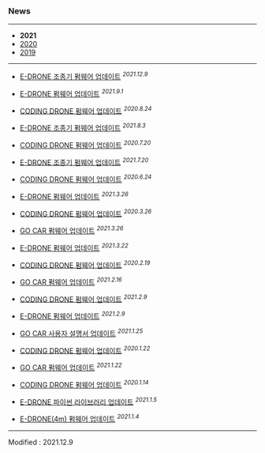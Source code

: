 ### News

---

- **2021**
- [2020](../2020/)
- [2019](../2019/)

---

- <a href="/documents/kr/products/e_drone/log/updates/firmware/#heading-2021129">E-DRONE 조종기 펌웨어 업데이트</a> <sup><i>2021.12.9</i></sup><br>

- <a href="/documents/kr/products/e_drone/log/updates/firmware/#heading-202191">E-DRONE 펌웨어 업데이트</a> <sup><i>2021.9.1</i></sup><br>

- <a href="/documents/kr/products/coding_drone/log/updates/firmware/#heading-2021824">CODING DRONE 펌웨어 업데이트</a> <sup><i>2020.8.24</i></sup><br>

- <a href="/documents/kr/products/e_drone/log/updates/firmware/#heading-202183">E-DRONE 조종기 펌웨어 업데이트</a> <sup><i>2021.8.3</i></sup><br>

- <a href="/documents/kr/products/coding_drone/log/updates/firmware/#heading-2021720">CODING DRONE 펌웨어 업데이트</a> <sup><i>2020.7.20</i></sup><br>

- <a href="/documents/kr/products/e_drone/log/updates/firmware/#heading-2021720">E-DRONE 조종기 펌웨어 업데이트</a> <sup><i>2021.7.20</i></sup><br>

- <a href="/documents/kr/products/coding_drone/log/updates/firmware/#heading-2021624">CODING DRONE 펌웨어 업데이트</a> <sup><i>2020.6.24</i></sup><br>

- <a href="/documents/kr/products/e_drone/log/updates/firmware/#heading-2021326">E-DRONE 펌웨어 업데이트</a> <sup><i>2021.3.26</i></sup><br>

- <a href="/documents/kr/products/coding_drone/log/updates/firmware/#heading-2021326">CODING DRONE 펌웨어 업데이트</a> <sup><i>2020.3.26</i></sup><br>

- <a href="/documents/kr/products/e_drive/log/updates/firmware/#heading-2021326">GO CAR 펌웨어 업데이트</a> <sup><i>2021.3.26</i></sup><br>

- <a href="/documents/kr/products/e_drone/log/updates/firmware/#heading-2021322">E-DRONE 펌웨어 업데이트</a> <sup><i>2021.3.22</i></sup><br>

- <a href="/documents/kr/products/coding_drone/log/updates/firmware/#heading-2021219">CODING DRONE 펌웨어 업데이트</a> <sup><i>2020.2.19</i></sup><br>

- <a href="/documents/kr/products/e_drive/log/updates/firmware/#heading-2021216">GO CAR 펌웨어 업데이트</a> <sup><i>2021.2.16</i></sup><br>

- <a href="/documents/kr/products/coding_drone/log/updates/firmware/#heading-202129">CODING DRONE 펌웨어 업데이트</a> <sup><i>2021.2.9</i></sup><br>

- <a href="/documents/kr/products/e_drone/log/updates/firmware/#heading-202129">E-DRONE 펌웨어 업데이트</a> <sup><i>2021.2.9</i></sup><br>

- <a href="/documents/kr/products/e_drive/manual/user/#heading-32-세운-상태">GO CAR 사용자 설명서 업데이트</a> <sup><i>2021.1.25</i></sup><br>

- <a href="/documents/kr/products/coding_drone/log/updates/firmware/#heading-2021122">CODING DRONE 펌웨어 업데이트</a> <sup><i>2020.1.22</i></sup><br>

- <a href="/documents/kr/products/e_drive/log/updates/firmware/#heading-2021122">GO CAR 펌웨어 업데이트</a> <sup><i>2021.1.22</i></sup><br>

- <a href="/documents/kr/products/coding_drone/log/updates/firmware/#heading-2021114">CODING DRONE 펌웨어 업데이트</a> <sup><i>2020.1.14</i></sup><br>

- <a href="/documents/kr/products/e_drone/log/updates/python/#heading-202115">E-DRONE 파이썬 라이브러리 업데이트</a> <sup><i>2021.1.5</i></sup><br>

- <a href="/documents/kr/products/e_drone/log/updates/firmware/#heading-202114">E-DRONE(4m) 펌웨어 업데이트</a> <sup><i>2021.1.4</i></sup><br>

---


Modified : 2021.12.9
